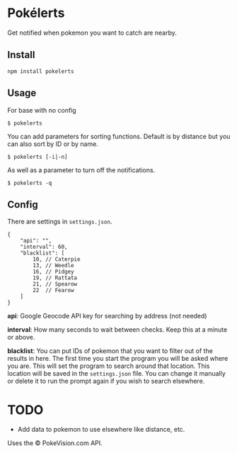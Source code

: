 # Pokélerts
Get notified when pokemon you want to catch are nearby.

## Install
```
npm install pokelerts
```

## Usage
For base with no config
```
$ pokelerts
```

You can add parameters for sorting functions. Default is by
distance but you can also sort by ID or by name.
```
$ pokelerts [-i|-n]
```

As well as a parameter to turn off the notifications.
```
$ pokelerts -q
```

## Config
There are settings in `settings.json`.
```
{
    "api": "",
    "interval": 60,
    "blacklist": [
        10, // Caterpie
        13, // Weedle
        16, // Pidgey
        19, // Rattata
        21, // Spearow
        22  // Fearow
    ]
}
```
**api**: Google Geocode API key for searching by address (not needed)

**interval**: How many seconds to wait between checks. Keep this at a minute or
above.

**blacklist**: You can put IDs of pokemon that you want to filter out of the
results in here.
The first time you start the program you will be asked where you are. This will
set the program to search around that location. This location will be saved in
the `settings.json` file. You can change it manually or delete it to run the
prompt again if you wish to search elsewhere.

# TODO
- Add data to pokemon to use elsewhere like distance, etc.

Uses the &copy; PokeVision.com API.
